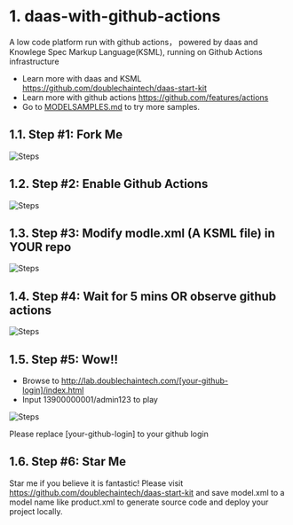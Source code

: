 


# 1. daas-with-github-actions
A low code platform run with github actions， powered by daas and Knowlege Spec Markup Language(KSML), running on Github Actions infrastructure

* Learn more with daas and KSML https://github.com/doublechaintech/daas-start-kit
* Learn more with github actions https://github.com/features/actions
* Go to [MODELSAMPLES.md](/MODELSAMPLES.md) to try more samples.




## 1.1. Step #1: Fork Me

![Steps](/doc/step-01.jpg)

## 1.2. Step #2: Enable Github Actions

![Steps](/doc/step-02.jpg)

## 1.3. Step #3: Modify modle.xml (A KSML file) in YOUR repo

![Steps](/doc/step-03.jpg)

## 1.4. Step #4: Wait for 5 mins OR observe github actions

![Steps](/doc/step-04.jpg)


## 1.5. Step #5: Wow!! 

* Browse to http://lab.doublechaintech.com/[your-github-login]/index.html
* Input 13900000001/admin123 to play


![Steps](/doc/final-ui.jpg)

Please replace [your-github-login] to your github login



## 1.6. Step #6: Star Me

Star me if you believe it is fantastic! Please visit https://github.com/doublechaintech/daas-start-kit and save model.xml to a model name like product.xml to generate source code and deploy your project locally.




